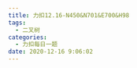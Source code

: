 ```yaml
---
title: 力扣12.16-N450&N701&E700&H98
tags:
  - 二叉树
categories:
  - 力扣每日一题
date: 2020-12-16 9:06:02
---
```


